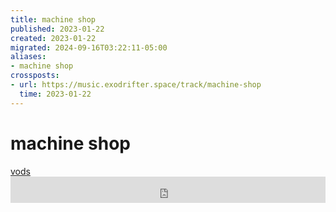 ```yaml
---
title: machine shop
published: 2023-01-22
created: 2023-01-22
migrated: 2024-09-16T03:22:11-05:00
aliases:
- machine shop
crossposts:
- url: https://music.exodrifter.space/track/machine-shop
  time: 2023-01-22
---
```


# machine shop

<div class="flex">
<div><i class="ri-video-fill"></i> <a href="https://vods.exodrifter.space/tag/song-machine-shop">vods</a></div>
</div>

<iframe style="border: 0; width: 100%; max-width: 700px; height: 42px;" src="https://bandcamp.com/EmbeddedPlayer/album=477085509/size=small/bgcol=333333/linkcol=0f91ff/track=1545439378/transparent=true/" seamless><a href="https://music.exodrifter.space/album/lonely-metro">lonely metro by exodrifter</a></iframe>
